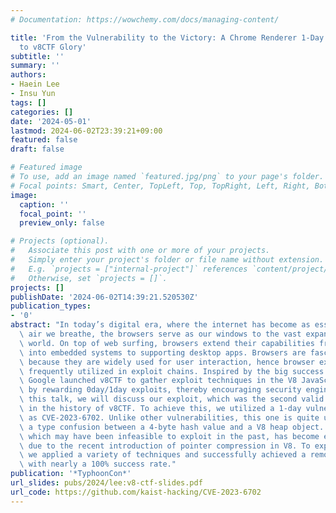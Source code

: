 ```yaml
---
# Documentation: https://wowchemy.com/docs/managing-content/

title: 'From the Vulnerability to the Victory: A Chrome Renderer 1-Day Exploit’s Journey
  to v8CTF Glory'
subtitle: ''
summary: ''
authors:
- Haein Lee
- Insu Yun
tags: []
categories: []
date: '2024-05-01'
lastmod: 2024-06-02T23:39:21+09:00
featured: false
draft: false

# Featured image
# To use, add an image named `featured.jpg/png` to your page's folder.
# Focal points: Smart, Center, TopLeft, Top, TopRight, Left, Right, BottomLeft, Bottom, BottomRight.
image:
  caption: ''
  focal_point: ''
  preview_only: false

# Projects (optional).
#   Associate this post with one or more of your projects.
#   Simply enter your project's folder or file name without extension.
#   E.g. `projects = ["internal-project"]` references `content/project/deep-learning/index.md`.
#   Otherwise, set `projects = []`.
projects: []
publishDate: '2024-06-02T14:39:21.520530Z'
publication_types:
- '0'
abstract: "In today’s digital era, where the internet has become as essential as the\
  \ air we breathe, the browsers serve as our windows to the vast expanse of the digital\
  \ world. On top of web surfing, browsers extend their capabilities from being integrated\
  \ into embedded systems to supporting desktop apps. Browsers are fascinating targets\
  \ because they are widely used for user interaction, hence browser exploits are\
  \ frequently utilized in exploit chains. Inspired by the big success of kernelCTF,\
  \ Google launched v8CTF to gather exploit techniques in the V8 JavaScript engine\
  \ by rewarding 0day/1day exploits, thereby encouraging security engineers.\n\nIn\
  \ this talk, we will discuss our exploit, which was the second valid submission\
  \ in the history of v8CTF. To achieve this, we utilized a 1-day vulnerability identified\
  \ as CVE-2023-6702. Unlike other vulnerabilities, this one is quite unique. It causes\
  \ a type confusion between a 4-byte hash value and a V8 heap object. This vulnerability,\
  \ which may have been infeasible to exploit in the past, has become exploitable\
  \ due to the recent introduction of pointer compression in V8. To exploit this vulnerability,\
  \ we applied a variety of techniques and successfully achieved a remote code execution\
  \ with nearly a 100% success rate."
publication: '*TyphoonCon*'
url_slides: pubs/2024/lee:v8-ctf-slides.pdf
url_code: https://github.com/kaist-hacking/CVE-2023-6702
---
```

